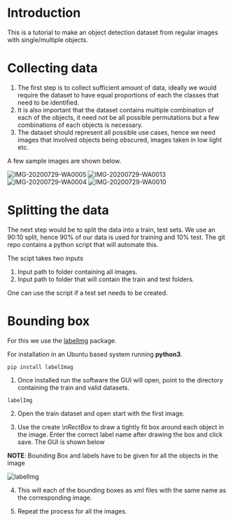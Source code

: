# Introduction

This is a tutorial to make an object detection dataset from regular images with single/multiple objects. 

# Collecting data

1. The first step is to collect sufficient amount of data, ideally we would require the dataset to have equal proportions of each the classes that need to be identified.
2. It is also important that the dataset contains multiple combination of each of the objects, it need not be all possible permutations but a few combinations of each objects is necessary.
3. The dataset should represent all possible use cases, hence we need images that involved objects being obscured, images taken in low light etc.


A few sample images are shown below.

![IMG-20200729-WA0005](https://user-images.githubusercontent.com/41626118/88930098-a39c1a80-d298-11ea-8b9f-1f5208d979fb.jpg)
![IMG-20200729-WA0013](https://user-images.githubusercontent.com/41626118/88930117-aa2a9200-d298-11ea-909f-b3265af6a7e6.jpg)
![IMG-20200729-WA0004](https://user-images.githubusercontent.com/41626118/88930132-aeef4600-d298-11ea-8eab-6f738dadf454.jpg)
![IMG-20200729-WA0010](https://user-images.githubusercontent.com/41626118/88930139-b282cd00-d298-11ea-9595-5180291267f0.jpg)





# Splitting the data

The next step would be to split the data into a train, test sets. We use an 90:10 split, hence 90% of our data is used for training and 10% test.
The git repo contains a python script that will automate this.

The scipt takes two inputs

1. Input path to folder containing all images.
2. Input path to folder that will contain the train and test folders.

One can use the script if a test set needs to be created.


# Bounding box

For this we use the [labelImg](https://github.com/tzutalin/labelImg) package. 

For installation in an Ubuntu based system running **python3**.

```
pip install labelImag

```

1. Once installed run the software the GUI will open, point to the directory containing the train and valid datasets.

```
labelImg

```

2. Open the train dataset and open start with the first image.

3. Use the create *\nRectBox* to draw a tightly fit box around each object in the image. Enter the correct label name after drawing the box and click save. The GUI is shown below

**NOTE**: Bounding Box and labels have to be given for all the objects in the image

![labelImg](https://user-images.githubusercontent.com/41626118/89758823-5d4f8280-db06-11ea-8060-887e24908d05.png)


4. This will each of the bounding boxes as xml files with the same name as the corresponding image.

5. Repeat the process for all the images.
